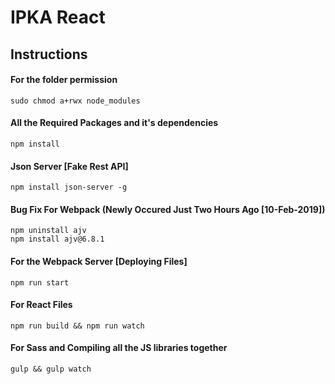 # IPKA React

## Instructions ##

#### For the folder permission ####
    sudo chmod a+rwx node_modules

#### All the Required Packages and it's dependencies ####
    npm install

#### Json Server [Fake Rest API] ####
    npm install json-server -g

#### Bug Fix For Webpack (Newly Occured Just Two Hours Ago [10-Feb-2019]) ####
    npm uninstall ajv
    npm install ajv@6.8.1

#### For the Webpack Server [Deploying Files] ####
    npm run start

#### For React Files ####
    npm run build && npm run watch

#### For Sass and Compiling all the JS libraries together ####
    gulp && gulp watch 